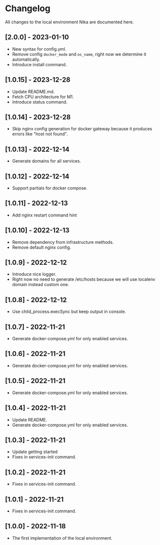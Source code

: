 # Changelog

All changes to the local environment Nika are documented here.

## [2.0.0] - 2023-01-10

- New syntax for config.yml.
- Remove config `docker_mode` and `os_name`, right now we determine it automatically. 
- Introduce install command.

## [1.0.15] - 2023-12-28

- Update README.md.
- Fetch CPU architecture for M1.
- Introduce status command.

## [1.0.14] - 2023-12-28

- Skip nginx config generation for docker gateway because it produces errors like "host not found".

## [1.0.13] - 2022-12-14

- Generate domains for all services.

## [1.0.12] - 2022-12-14

- Support partials for docker compose.

## [1.0.11] - 2022-12-13

- Add nginx restart command hint

## [1.0.10] - 2022-12-13

- Remove dependency from infrastructure methods.
- Remove default nginx config.

## [1.0.9] - 2022-12-12

- Introduce nice logger.
- Right now no need to generate /etc/hosts because we will use localenv domain instead custom one.

## [1.0.8] - 2022-12-12

- Use child_process.execSync but keep output in console.

## [1.0.7] - 2022-11-21

- Generate docker-compose.yml for only enabled services.

## [1.0.6] - 2022-11-21

- Generate docker-compose.yml for only enabled services.

## [1.0.5] - 2022-11-21

- Generate docker-compose.yml for only enabled services.

## [1.0.4] - 2022-11-21

- Update README.
- Generate docker-compose.yml for only enabled services.

## [1.0.3] - 2022-11-21

- Update getting started
- Fixes in services-init command.

## [1.0.2] - 2022-11-21

- Fixes in services-init command.

## [1.0.1] - 2022-11-21

- Fixes in services-init command.

## [1.0.0] - 2022-11-18

- The first implementation of the local environment.

